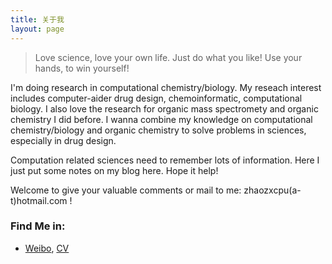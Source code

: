 ```yaml
---
title: 关于我
layout: page
---
```


> Love science, love your own life. Just do what you like!
> Use your hands, to win yourself!

I'm doing research in computational chemistry/biology. My reseach interest includes computer-aider drug design, chemoinformatic, computational biology. I also love the research for organic mass spectromety  and organic chemistry I did before. I wanna combine my knowledge on computational chemistry/biology and organic chemistry to solve problems in sciences, especially in drug design. 

Computation related sciences need to remember lots of information. Here I just put some notes on my blog here. Hope it help!

Welcome to give your valuable comments or mail to me: zhaozxcpu(a-t)hotmail.com !    
    
### Find Me in:
- [Weibo](http://weibo.com/234020806/), [CV](/pdf/Hom-CV.pdf)
